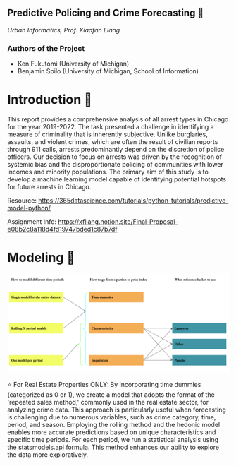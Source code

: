 ## ****Predictive Policing and Crime Forecasting 👮****
*Urban Informatics, Prof. Xiaofan Liang*

### Authors of the Project
- Ken Fukutomi (University of Michigan)
- Benjamin Spilo (University of Michigan, School of Information)
  
# **Introduction 📌** 
This report provides a comprehensive analysis of all arrest types in Chicago for the year 2019-2022. The task presented a challenge in identifying a measure of criminality that is inherently subjective. Unlike burglaries, assaults, and violent crimes, which are often the result of civilian reports through 911 calls, arrests predominantly depend on the discretion of police officers. Our decision to focus on arrests was driven by the recognition of systemic bias and the disproportionate policing of communities with lower incomes and minority populations. The primary aim of this study is to develop a machine learning model capable of identifying potential hotspots for future arrests in Chicago. 

Resource:
https://365datascience.com/tutorials/python-tutorials/predictive-model-python/

Assignment Info: https://xfliang.notion.site/Final-Proposal-e08b2c8a118d4fd19747bded1c87b7df

# **Modeling 🔨** 

![Image Alt text](/additional/model.jpg)

⭐ For Real Estate Properties ONLY: By incorporating time dummies (categorized as 0 or 1), we create a model that adopts the format of the 'repeated sales method,' commonly used in the real estate sector, for analyzing crime data. This approach is particularly useful when forecasting is challenging due to numerous variables, such as crime category, time, period, and season. Employing the rolling method and the hedonic model enables more accurate predictions based on unique characteristics and specific time periods. For each period, we run a statistical analysis using the statsmodels.api formula. This method enhances our ability to explore the data more exploratively.

